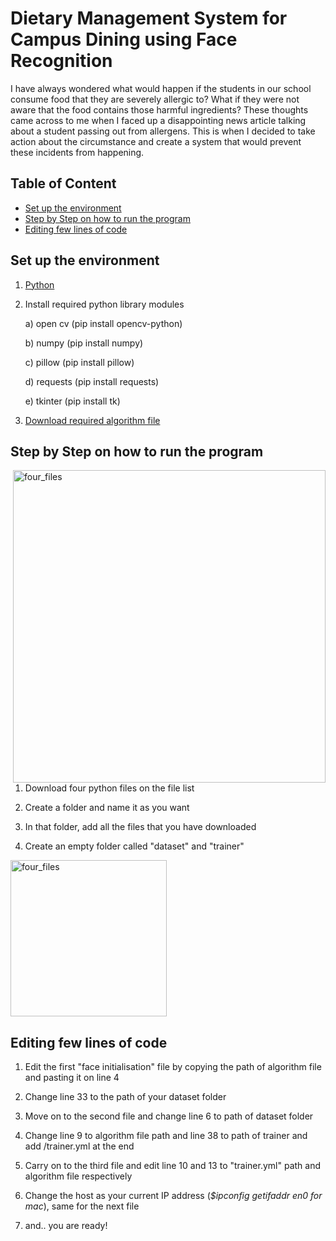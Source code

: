 # Dietary Management System for Campus Dining using Face Recognition

I have always wondered what would happen if the students in our school consume food that they are severely allergic to? 
What if they were not aware that the food contains those harmful ingredients? 
These thoughts came across to me when I faced up a disappointing news article talking about a student passing out from allergens. 
This is when I decided to take action about the circumstance and create a system that would prevent these incidents from happening. 

## Table of Content 
- [Set up the environment](https://github.com/SadDONUT1/Dietary-Management-System-for-Campus-Dining-using-Face-Recognition?tab=readme-ov-file#set-up-the-environment)
- [Step by Step on how to run the program](https://github.com/SadDONUT1/Dietary-Management-System-for-Campus-Dining-using-Face-Recognition?tab=readme-ov-file#step-by-step-on-how-to-run-the-program)
- [Editing few lines of code](https://github.com/SadDONUT1/Dietary-Management-System-for-Campus-Dining-using-Face-Recognition?tab=readme-ov-file#editing-few-lines-of-code)

## Set up the environment 
1. [Python](https://www.python.org/downloads/)
2. Install required python library modules
   
   a) open cv (pip install opencv-python)
   
   b) numpy (pip install numpy)
   
   c) pillow (pip install pillow)
   
   d) requests (pip install requests)

   e) tkinter (pip install tk)
   
4. [Download required algorithm file](https://github.com/kipr/opencv/blob/master/data/haarcascades/haarcascade_frontalface_default.xml)

## Step by Step on how to run the program 

<img align = "right" width="500" alt="four_files" src="https://github.com/user-attachments/assets/35b06921-ede1-4109-a183-81d87279d71c">

1. Download four python files on the file list

2. Create a folder and name it as you want

3. In that folder, add all the files that you have downloaded

4. Create an empty folder called "dataset" and "trainer"

<img align = "centre" width="250" alt="four_files" src="https://github.com/user-attachments/assets/a68dae9a-ca51-45ef-8a9d-50bec7780f81">

## Editing few lines of code

1. Edit the first "face initialisation" file by copying the path of algorithm file and pasting it on line 4

2. Change line 33 to the path of your dataset folder

3. Move on to the second file and change line 6 to path of dataset folder

4. Change line 9 to algorithm file path and line 38 to path of trainer and add /trainer.yml at the end

5. Carry on to the third file and edit line 10 and 13 to "trainer.yml" path and algorithm file respectively

6. Change the host as your current IP address (_$ipconfig getifaddr en0 for mac_), same for the next file 

7. and.. you are ready!
   


